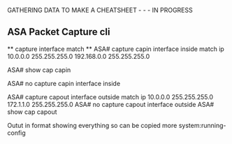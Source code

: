 
GATHERING DATA TO MAKE A CHEATSHEET - - - IN PROGRESS


## ASA Packet Capture cli ##
** capture *<file>* interface <interface> match <type protocol> <source IP> <destination IP> **
ASA# capture capin interface inside match ip 10.0.0.0 255.255.255.0 192.168.0.0 255.255.255.0

ASA# show cap capin

ASA# no capture capin interface inside

 
ASA# capture capout interface outside match ip 10.0.0.0 255.255.255.0 172.1.1.0 255.255.255.0
ASA# no capture capout interface outside
ASA# show cap capout


Outut in format showing everything so can be copied
more system:running-config

